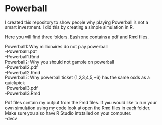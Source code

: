# Powerball
I created this repository to show people why playing Powerball is not a smart investment. I did this by creating a simple simulation in R. 

Here you will find three folders. Eash one contains a pdf and Rmd files.

Powerball1: Why millionaires do not play powerball    
  -Powerball1.pdf  
  -Powerball1.Rmd  
Powerball2: Why you should not gamble on powerball   
  -Powerball2.pdf  
  -Powerball2.Rmd  
Powerball3: Why powerball ticket (1,2,3,4,5,+6) has the same odds as a quickpick    
  -Powerball3.pdf  
  -Powerball3.Rmd  
  
Pdf files contain my output from the Rmd files. If you would like to run your own simulation using my code look at open the Rmd files in each folder. Make sure you also have R Studio intstalled on your computer.  
-dvcv


